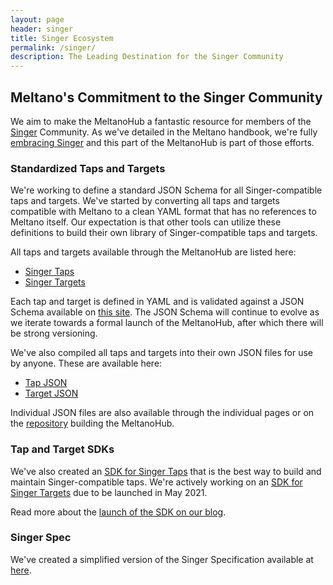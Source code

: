 ```yaml
---
layout: page
header: singer
title: Singer Ecosystem
permalink: /singer/
description: The Leading Destination for the Singer Community
---
```


## Meltano's Commitment to the Singer Community

We aim to make the MeltanoHub a fantastic resource for members of the [Singer](https://singer.io) Community.
As we've detailed in the Meltano handbook, we're fully [embracing Singer](https://meltano.com/docs/#embracing-singer) and this part of the MeltanoHub is part of those efforts.

### Standardized Taps and Targets

We're working to define a standard JSON Schema for all Singer-compatible taps and targets.
We've started by converting all taps and targets compatible with Meltano to a clean YAML format that has no references to Meltano itself.
Our expectation is that other tools can utilize these definitions to build their own library of Singer-compatible taps and targets.

All taps and targets available through the MeltanoHub are listed here:

* [Singer Taps](/singer/taps/)
* [Singer Targets](/singer/targets/)

Each tap and target is defined in YAML and is validated against a JSON Schema available on [this site](/singer/schema.json).
The JSON Schema will continue to evolve as we iterate towards a formal launch of the MeltanoHub, after which there will be strong versioning.

We've also compiled all taps and targets into their own JSON files for use by anyone.
These are available here:

* [Tap JSON](/singer/taps.json)
* [Target JSON](/singer/targets.json)

Individual JSON files are also available through the individual pages or on the [repository](https://gitlab.com/meltano/hub/) building the MeltanoHub.

### Tap and Target SDKs

We've also created an [SDK for Singer Taps](https://gitlab.com/meltano/singer-sdk) that is the best way to build and maintain Singer-compatible taps.
We're actively working on an [SDK for Singer Targets](https://gitlab.com/groups/meltano/-/epics/91) due to be launched in May 2021.

Read more about the [launch of the SDK on our blog](https://meltano.com/blog/2021/04/05/meltano-launches-v0-1-0-of-the-singer-tap-sdk/).

### Singer Spec

We've created a simplified version of the Singer Specification available at [here](/singer/spec).
